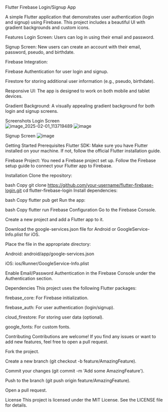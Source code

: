Flutter Firebase Login/Signup App

A simple Flutter application that demonstrates user authentication (login and signup) using Firebase. This project includes a beautiful UI with gradient backgrounds and custom icons.

Features
Login Screen: Users can log in using their email and password.

Signup Screen: New users can create an account with their email, password, pseudo, and birthdate.

Firebase Integration:

Firebase Authentication for user login and signup.

Firestore for storing additional user information (e.g., pseudo, birthdate).

Responsive UI: The app is designed to work on both mobile and tablet devices.

Gradient Background: A visually appealing gradient background for both login and signup screens.

Screenshots
Login Screen	
![image_2025-02-01_113719489](https://github.com/user-attachments/assets/d61ea785-113d-4682-b64a-ba7c8b7e1d28)
![image](https://github.com/user-attachments/assets/1df846a9-2ee3-42dd-97e1-7d5c5618c418)

Signup Screen 
 ![image](https://github.com/user-attachments/assets/49941817-b8c9-43d0-b6b8-ce5dbb850c29)

Getting Started
Prerequisites
Flutter SDK: Make sure you have Flutter installed on your machine. If not, follow the official Flutter installation guide.

Firebase Project: You need a Firebase project set up. Follow the Firebase setup guide to connect your Flutter app to Firebase.

Installation
Clone the repository:

bash
Copy
git clone https://github.com/your-username/flutter-firebase-login.git
cd flutter-firebase-login
Install dependencies:

bash
Copy
flutter pub get
Run the app:

bash
Copy
flutter run
Firebase Configuration
Go to the Firebase Console.

Create a new project and add a Flutter app to it.

Download the google-services.json file for Android or GoogleService-Info.plist for iOS.

Place the file in the appropriate directory:

Android: android/app/google-services.json

iOS: ios/Runner/GoogleService-Info.plist

Enable Email/Password Authentication in the Firebase Console under the Authentication section.

Dependencies
This project uses the following Flutter packages:

firebase_core: For Firebase initialization.

firebase_auth: For user authentication (login/signup).

cloud_firestore: For storing user data (optional).

google_fonts: For custom fonts.

Contributing
Contributions are welcome! If you find any issues or want to add new features, feel free to open a pull request.

Fork the project.

Create a new branch (git checkout -b feature/AmazingFeature).

Commit your changes (git commit -m 'Add some AmazingFeature').

Push to the branch (git push origin feature/AmazingFeature).

Open a pull request.

License
This project is licensed under the MIT License. See the LICENSE file for details.

